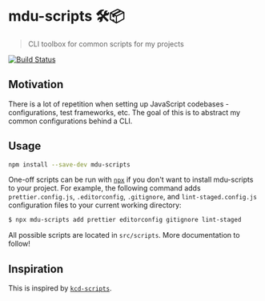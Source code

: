 # mdu-scripts 🛠📦

> CLI toolbox for common scripts for my projects

[![Build Status](https://travis-ci.org/macklinu/mdu-scripts.svg?branch=master)](https://travis-ci.org/macklinu/mdu-scripts)

## Motivation

There is a lot of repetition when setting up JavaScript codebases - configurations, test frameworks, etc. The goal of this is to abstract my common configurations behind a CLI.

## Usage

```sh
npm install --save-dev mdu-scripts
```

One-off scripts can be run with [`npx`](https://github.com/zkat/npx) if you don't want to install mdu-scripts to your project. For example, the following command adds `prettier.config.js`, `.editorconfig`, `.gitignore`, and `lint-staged.config.js` configuration files to your current working directory:

```sh
$ npx mdu-scripts add prettier editorconfig gitignore lint-staged
```

All possible scripts are located in `src/scripts`. More documentation to follow!

## Inspiration

This is inspired by [`kcd-scripts`](https://github.com/kentcdodds/kcd-scripts).
